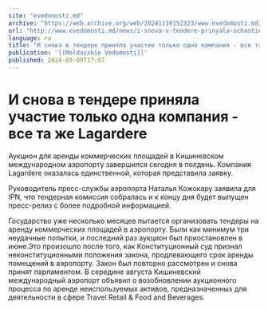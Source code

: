 ```yaml
---
site: "evedomosti.md"
archive: "https://web.archive.org/web/20241110152323/www.evedomosti.md/news/i-snova-v-tendere-prinyala-uchastie-tolko-odna-kompaniya-vse"
url: "http://www.evedomosti.md/news/i-snova-v-tendere-prinyala-uchastie-tolko-odna-kompaniya-vse"
language: ru
title: "И снова в тендере приняла участие только одна компания - все та же Lagardere"
publication: '[[Moldavskie Vedomosti]]'
published: 2024-09-09T17:07
---
```


# И снова в тендере приняла участие только одна компания - все та же Lagardere

Аукцион для аренды коммерческих площадей в Кишиневском международном аэропорту завершился сегодня в полдень. Компания Lagardere оказалась единственной, которая представила заявку.

Руководитель пресс-службы аэропорта Наталья Кожокару заявила для IPN, что тендерная комиссия собралась и к концу дня будет выпущен пресс-релиз с более подробной информацией.

Государство уже несколько месяцев пытается организовать тендеры на аренду коммерческих площадей в аэропорту. Были как минимум три неудачные попытки, и последний раз аукцион был приостановлен в июне.Это произошло после того, как Конституционный суд признал неконституционными положения закона, продлевающего срок аренды помещений в аэропорту. Закон был повторно рассмотрен и снова принят парламентом. В середине августа Кишиневский международный аэропорт объявил о возобновлении аукционного процесса по аренде неиспользуемых активов, предназначенных для деятельности в сфере Travel Retail & Food and Beverages.